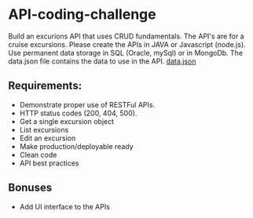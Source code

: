 # API-coding-challenge

Build an excurions API that uses CRUD fundamentals. The API's are for a cruise excursions. Please create the APIs in JAVA or Javascript (node.js). Use permanent data storage in SQL (Oracle, mySql) or in MongoDb. The data.json file contains the data to use in the API. [data.json](../master/data.json)

## Requirements:

- Demonstrate proper use of RESTFul APIs. 
- HTTP status codes (200, 404, 500). 
- Get a single excursion object
- List excursions
- Edit an excursion
- Make production/deployable ready 
- Clean code
- API best practices 

## Bonuses

- Add UI interface to the APIs
